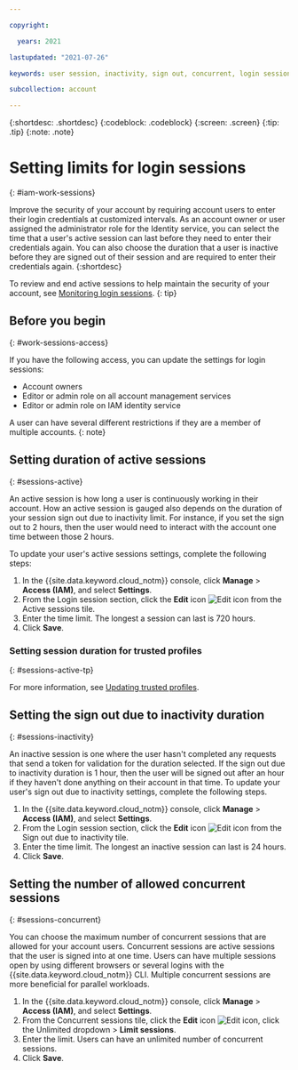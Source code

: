 ```yaml
---

copyright:

  years: 2021

lastupdated: "2021-07-26"

keywords: user session, inactivity, sign out, concurrent, login session, trusted profiles

subcollection: account

---
```


{:shortdesc: .shortdesc}
{:codeblock: .codeblock}
{:screen: .screen}
{:tip: .tip}
{:note: .note}

# Setting limits for login sessions
{: #iam-work-sessions}

Improve the security of your account by requiring account users to enter their login credentials at customized intervals. As an account owner or user assigned the administrator role for the Identity service, you can select the time that a user's active session can last before they need to enter their credentials again. You can also choose the duration that a user is inactive before they are signed out of their session and are required to enter their credentials again. 
{:shortdesc}

To review and end active sessions to help maintain the security of your account, see [Monitoring login sessions](/docs/account?topic=account-end-user-sessions).
{: tip}

## Before you begin
{: #work-sessions-access}

If you have the following access, you can update the settings for login sessions:

* Account owners 
* Editor or admin role on all account management services
* Editor or admin role on IAM identity service

A user can have several different restrictions if they are a member of multiple accounts.
{: note}

## Setting duration of active sessions
{: #sessions-active}

An active session is how long a user is continuously working in their account. How an active session is gauged also depends on the duration of your session sign out due to inactivity limit. For instance, if you set the sign out to 2 hours, then the user would need to interact with the account one time between those 2 hours. 

To update your user's active sessions settings, complete the following steps:

1. In the {{site.data.keyword.cloud_notm}} console, click **Manage** > **Access (IAM)**, and select **Settings**.
1. From the Login session section, click the **Edit** icon ![Edit icon](../icons/icon_write.svg "Edit") from the Active sessions tile. 
1. Enter the time limit. The longest a session can last is 720 hours. 
1. Click **Save**. 

### Setting session duration for trusted profiles
{: #sessions-active-tp}

For more information, see [Updating trusted profiles](/docs/account?topic=account-trusted-profile-update#session-limit-tp).

## Setting the sign out due to inactivity duration
{: #sessions-inactivity}

An inactive session is one where the user hasn't completed any requests that send a token for validation for the duration selected. If the sign out due to inactivity duration is 1 hour, then the user will be signed out after an hour if they haven't done anything on their account in that time. To update your user's sign out due to inactivity settings, complete the following steps.

1. In the {{site.data.keyword.cloud_notm}} console, click **Manage** &gt; **Access (IAM)**, and select **Settings**.
1. From the Login session section, click the **Edit** icon ![Edit icon](../icons/icon_write.svg "Edit") from the Sign out due to inactivity tile. 
1. Enter the time limit. The longest an inactive session can last is 24 hours. 
1. Click **Save**. 


## Setting the number of allowed concurrent sessions
{: #sessions-concurrent}

You can choose the maximum number of concurrent sessions that are allowed for your account users. Concurrent sessions are active sessions that the user is signed into at one time. Users can have multiple sessions open by using different browsers or several logins with the {{site.data.keyword.cloud_notm}} CLI. Multiple concurrent sessions are more beneficial for parallel workloads.

1. In the {{site.data.keyword.cloud_notm}} console, click **Manage** > **Access (IAM)**, and select **Settings**.
1. From the Concurrent sessions tile, click the **Edit** icon ![Edit icon](../icons/icon_write.svg "Edit"), click the Unlimited dropdown > **Limit sessions**.
1. Enter the limit. Users can have an unlimited number of concurrent sessions. 
1. Click **Save**. 

